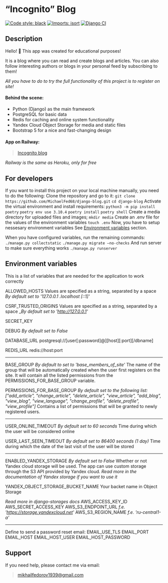 # “Incognito” Blog
[![Code style: black](https://img.shields.io/badge/code%20style-black-000000.svg)](https://github.com/psf/black)
[![Imports: isort](https://img.shields.io/badge/%20imports-isort-%231674b1?style=flat&labelColor=ef8336)](https://pycqa.github.io/isort/)
[![Django CI](https://github.com/MichaelFed68/django-blog/actions/workflows/github_actions.yaml/badge.svg?branch=main)](https://github.com/MichaelFed68/django-blog/actions)

## Description
Hello! 👋 This app was created for educational purposes!

It is a blog where you can read and create blogs and articles.
You can also follow interesting authors or blogs in your personal feed by subscribing to them!

*All you have to do to try the full functionality of this project is to register on site!*

#### Behind the scene:
- Python (Django) as the main framework
- PostgreSQL for basic data
- Redis for caching and online system functionality
- Yandex Cloud Object Storage for media and static files
- Bootstrap 5 for a nice and fast-changing design

#### App on Railway:
> [Incognito blog](https://incognito-blog.up.railway.app)

*Railway is the same as Heroku, only for free*

## For developers
If you want to install this project on your local machine manually,
you need to do the following:
Clone the repository and go to it:
`git clone https://github.com/MichaelFed68/django-blog.git`
`cd django-blog`
Activate the virtual environment and install requirements:
`python3 -m pip install poetry`
`poetry env use 3.10.4`
`poetry install`
`poetry shell`
Create a media directory for uploaded files and images;
`mkdir media`
Create an .env file for the values of the environment variables
`touch .env`
Now, you have to setup nessesary environment variables
See [Environment variables](#environment-variables) section.

When you have configured variables,
run the remaining commands:
`./manage.py collectstatic`
`./manage.py migrate —no-checks`
And run server to make sure everything works
`./manage.py runserver`


## Environment variables
This is a list of variables that are needed
for the application to work correctly

ALLOWED_HOSTS
Values are specified as a string, separated by a space
_By default set to '127.0.0.1 .localhost [::1]'_

CSRF_TRUSTED_ORIGINS
Values are specified as a string, separated by a space
__By default set to 'http://127.0.0.1'_

SECRET_KEY

DEBUG
_By default set to False_

DATABASE_URL
postgresql://[user[:password]@][host][:port][/dbname]

REDIS_URL
redis://host:port

---
BASE_GROUP
_By default to set to 'base_members_of_site'_
The name of the group that will be automatically
created when the user first registers on the site.
It will contain all the listed permissions
from the PERMISSIONS_FOR_BASE_GROUP variable.

PERMISSIONS_FOR_BASE_GROUP
_By default set to the following list:
["add_article", "change_article", "delete_article", "view_article", "add_blog", "view_blog", "view_language", "change_profile", "delete_profile", "view_profile"]_
Contains a list of permissions that
will be granted to newly registered users.

---
USER_ONLINE_TIMEOUT
_By default set to 60 seconds_
Time during which the user will be considered online

USER_LAST_SEEN_TIMEOUT
_By default set to 86400 seconds (1 day)_
Time during which the date of the last visit of the user will be stored

---
ENABLED_YANDEX_STORAGE
_By default set to False_
Whether or not Yandex cloud storage will be used.
The app can use custom storage
through the S3 API provided by Yandex cloud.
_Read more in the documentation of Yandex storage
if you want to use it_

YANDEX_OBJECT_STORAGE_BUCKET_NAME
Your backet name in Object Storage

_Read more in django-storages docs_
AWS_ACCESS_KEY_ID
AWS_SECRET_ACCESS_KEY
AWS_S3_ENDPOINT_URL
_f.e. 'https://storage.yandexcloud.net'_
AWS_S3_REGION_NAME
_f.e. 'ru-central1-a'_

---
Define to send a password reset email:
EMAIL_USE_TLS
EMAIL_PORT
EMAIL_HOST
EMAIL_HOST_USER
EMAIL_HOST_PASSWORD

## Support
If you need help, please contact me via email:
> mikhailfedorov1939@gmail.com
